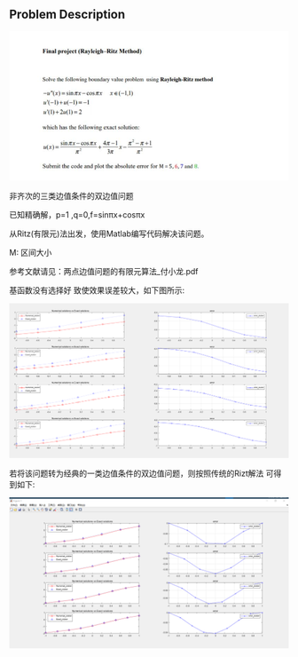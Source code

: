 ## Problem Description 

![题目](question.jpg)

非齐次的三类边值条件的双边值问题

已知精确解，p=1 ,q=0,f=sinπx+cosπx 

从Ritz(有限元)法出发，使用Matlab编写代码解决该问题。

M: 区间大小

参考文献请见：两点边值问题的有限元算法_付小龙.pdf

基函数没有选择好 致使效果误差较大，如下图所示:

![结果](result.png)



若将该问题转为经典的一类边值条件的双边值问题，则按照传统的Rizt解法 可得到如下:

![结果](FirstCondition/result2.png)